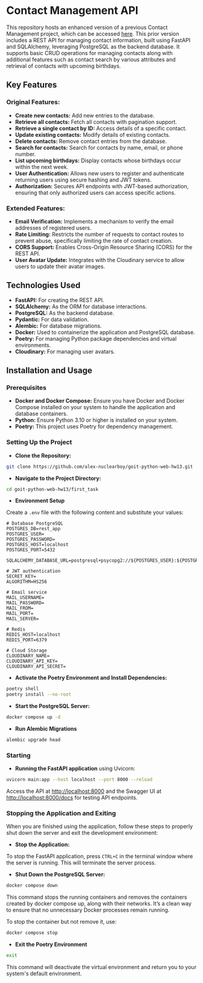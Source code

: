 # Contact Management API

This repository hosts an enhanced version of a previous Contact Management project, which can be accessed [here](https://github.com/alex-nuclearboy/goit-python-web-hw12). This prior version includes a REST API for managing contact information, built using FastAPI and SQLAlchemy, leveraging PostgreSQL as the backend database. It supports basic CRUD operations for managing contacts along with additional features such as contact search by various attributes and retrieval of contacts with upcoming birthdays.

## Key Features

### Original Features:
- **Create new contacts:** Add new entries to the database.
- **Retrieve all contacts:** Fetch all contacts with pagination support.
- **Retrieve a single contact by ID:** Access details of a specific contact.
- **Update existing contacts:** Modify details of existing contacts.
- **Delete contacts:** Remove contact entries from the database.
- **Search for contacts:** Search for contacts by name, email, or phone number.
- **List upcoming birthdays:** Display contacts whose birthdays occur within the next week.
- **User Authentication:** Allows new users to register and authenticate returning users using secure hashing and JWT tokens.
- **Authorization:** Secures API endpoints with JWT-based authorization, ensuring that only authorized users can access specific actions.
### Extended Features:
- **Email Verification:** Implements a mechanism to verify the email addresses of registered users.
- **Rate Limiting:** Restricts the number of requests to contact routes to prevent abuse, specifically limiting the rate of contact creation.
- **CORS Support:** Enables Cross-Origin Resource Sharing (CORS) for the REST API.
- **User Avatar Update:** Integrates with the Cloudinary service to allow users to update their avatar images.

## Technologies Used
- **FastAPI:** For creating the REST API.
- **SQLAlchemy:** As the ORM for database interactions.
- **PostgreSQL:** As the backend database.
- **Pydantic:** For data validation.
- **Alembic:** For database migrations.
- **Docker:** Used to containerize the application and PostgreSQL database.
- **Poetry:** For managing Python package dependencies and virtual environments.
- **Cloudinary:** For managing user avatars.

## Installation and Usage

### Prerequisites

- **Docker and Docker Compose:** Ensure you have Docker and Docker Compose installed on your system to handle the application and database containers.
- **Python:** Ensure Python 3.10 or higher is installed on your system.
- **Poetry:** This project uses Poetry for dependency management.

### Setting Up the Project

- **Clone the Repository:**
```bash
git clone https://github.com/alex-nuclearboy/goit-python-web-hw13.git
```

- **Navigate to the Project Directory:**
```bash
cd goit-python-web-hw13/first_task
```

- **Environment Setup**

Create a `.env` file with the following content and substitute your values:

```plaintext
# Database PostgreSQL
POSTGRES_DB=rest_app
POSTGRES_USER=
POSTGRES_PASSWORD=
POSTGRES_HOST=localhost
POSTGRES_PORT=5432

SQLALCHEMY_DATABASE_URL=postgresql+psycopg2://${POSTGRES_USER}:${POSTGRES_PASSWORD}@${POSTGRES_HOST}:${POSTGRES_PORT}/${POSTGRES_DB}

# JWT authentication
SECRET_KEY=
ALGORITHM=HS256

# Email service
MAIL_USERNAME=
MAIL_PASSWORD=
MAIL_FROM=
MAIL_PORT=
MAIL_SERVER=

# Redis
REDIS_HOST=localhost
REDIS_PORT=6379

# Cloud Storage
CLOUDINARY_NAME=
CLOUDINARY_API_KEY=
CLOUDINARY_API_SECRET=
```

- **Activate the Poetry Environment and Install Dependencies:**
```bash
poetry shell
poetry install --no-root
```

- **Start the PostgreSQL Server:**
```bash
docker compose up -d
```

- **Run Alembic Migrations**
```bash
alembic upgrade head
```

### Starting

- **Running the FastAPI application** using Uvicorn:
```bash
uvicorn main:app --host localhost --port 8000 --reload
```

Access the API at [http://localhost:8000](http://localhost:8000) and the Swagger UI at [http://localhost:8000/docs](http://localhost:8000/docs) for testing API endpoints.

### Stopping the Application and Exiting

When you are finished using the application, follow these steps to properly shut down the server and exit the development environment:

- **Stop the Application:**

To stop the FastAPI application, press `CTRL+C` in the terminal window where the server is running. This will terminate the server process.

- **Shut Down the PostgreSQL Server:**

```bash
docker compose down
```

This command stops the running containers and removes the containers created by docker compose up, along with their networks. It’s a clean way to ensure that no unnecessary Docker processes remain running.

To stop the container but not remove it, use:
```bash
docker compose stop
```

- **Exit the Poetry Environment**
```bash
exit
```

This command will deactivate the virtual environment and return you to your system's default environment.
